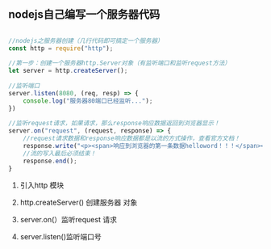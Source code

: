 ## nodejs自己编写一个服务器代码

```javascript

//nodejs之服务器创建（几行代码即可搞定一个服务器）
const http = require("http");
 
//第一步：创建一个服务器http.Server对象（有监听端口和监听request方法）
let server = http.createServer();
 
//监听端口
server.listen(8080, (req, resp) => {
    console.log("服务器80端口已经监听...");
})
 
//监听request请求，如果请求，那么response响应数据返回到浏览器显示！
server.on("request", (request, response) => {
    //request请求数据和response响应数据都是以流的方式操作，查看官方文档！
    response.write("<p><span>响应到浏览器的第一条数据helloword！！！</span></p>", encoding = "utf8");
    //流的写入最后必须结束！
    response.end();
}
```

1. 引入http 模块

2. http.createServer() 创建服务器 对象
3. server.on(）监听request 请求
4. server.listen()监听端口号